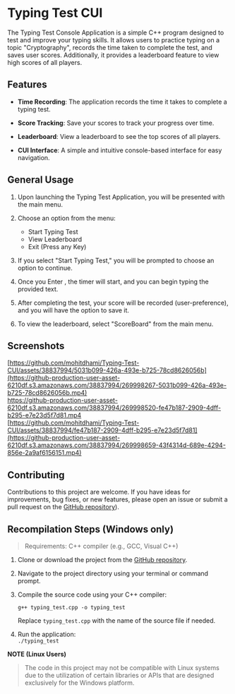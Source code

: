 # Typing Test CUI

The Typing Test Console Application is a simple C++ program designed to test and improve your typing skills. It allows users to practice typing on a topic "Cryptography", records the time taken to complete the test, and saves user scores. Additionally, it provides a leaderboard feature to view high scores of all players.

## Features
    
-   **Time Recording**: The application records the time it takes to complete a typing test.
    
-   **Score Tracking**: Save your scores to track your progress over time.
    
-   **Leaderboard**: View a leaderboard to see the top scores of all players.
    
-   **CUI Interface**: A simple and intuitive console-based interface for easy navigation.
    

## General Usage

1.  Upon launching the Typing Test Application, you will be presented with the main menu.
    
2.  Choose an option from the menu:
    
    -   Start Typing Test
    -   View Leaderboard
    -   Exit (Press any Key)

3.  If you select "Start Typing Test," you will be prompted to choose an option to continue.
    
4.  Once you Enter , the timer will start, and you can begin typing the provided text.
    
5.  After completing the test, your score will be recorded (user-preference), and you will have the option to save it.
    
6.  To view the leaderboard, select "ScoreBoard" from the main menu.


## Screenshots

[https://github.com/mohitdhami/Typing-Test-CUI/assets/38837994/5031b099-426a-493e-b725-78cd8626056b](https://github-production-user-asset-6210df.s3.amazonaws.com/38837994/269998267-5031b099-426a-493e-b725-78cd8626056b.mp4)
<br>
https://github-production-user-asset-6210df.s3.amazonaws.com/38837994/269998520-fe47b187-2909-4dff-b295-e7e23d5f7d81.mp4 
<br>
[https://github.com/mohitdhami/Typing-Test-CUI/assets/38837994/fe47b187-2909-4dff-b295-e7e23d5f7d81](https://github-production-user-asset-6210df.s3.amazonaws.com/38837994/269998659-43f4314d-689e-4294-856e-2a9af6156151.mp4)
<br>


## Contributing

Contributions to this project are welcome. If you have ideas for improvements, bug fixes, or new features, please open an issue or submit a pull request on the [GitHub repository](https://github.com/mohitdhami/Typing-Test-CUI)).

## Recompilation Steps (Windows only)
> Requirements: C++ compiler (e.g., GCC, Visual C++)

1.  Clone or download the project from the [GitHub repository](https://github.com/mohitdhami/Typing-Test-CUI).
    
2.  Navigate to the project directory using your terminal or command prompt.
    
3.  Compile the source code using your C++ compiler:
    
    `g++ typing_test.cpp -o typing_test` 
    
    Replace `typing_test.cpp` with the name of the source file if needed.
    
4.  Run the application:  
    `./typing_test`

**NOTE (Linux Users)** 
> The code in this project may not be compatible with Linux systems due to the utilization of certain libraries or APIs that are designed exclusively for the Windows platform.
